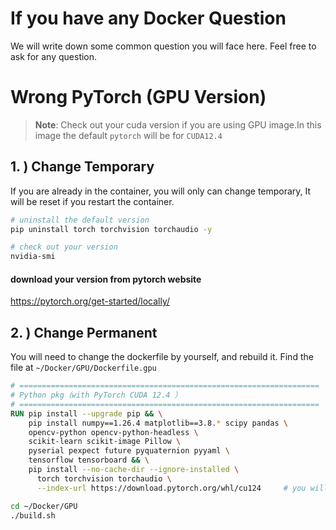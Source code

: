 # If you have any Docker Question
We will write down some common question you will face here. Feel free to ask for any question.

# Wrong PyTorch (GPU Version)

> **Note**: Check out your cuda version if you are using GPU image.In this image the default `pytorch` will be for `CUDA12.4`

## 1. ) Change Temporary
If you are already in the container, you will only can change temporary,
It will be reset if you restart the container.

```bash
# uninstall the default version
pip uninstall torch torchvision torchaudio -y

# check out your version 
nvidia-smi
```
#### download your version from pytorch website
https://pytorch.org/get-started/locally/

## 2. ) Change Permanent
You will need to change the dockerfile by yourself, and rebuild it.
Find the file at `~/Docker/GPU/Dockerfile.gpu`
```Dockerfile
# ===================================================================
# Python pkg（with PyTorch CUDA 12.4 ）
# ===================================================================
RUN pip install --upgrade pip && \
    pip install numpy==1.26.4 matplotlib==3.8.* scipy pandas \
    opencv-python opencv-python-headless \
    scikit-learn scikit-image Pillow \
    pyserial pexpect future pyquaternion pyyaml \
    tensorflow tensorboard && \
    pip install --no-cache-dir --ignore-installed \
      torch torchvision torchaudio \
      --index-url https://download.pytorch.org/whl/cu124     # you will need to change this line
```
```bash
cd ~/Docker/GPU
./build.sh
```
